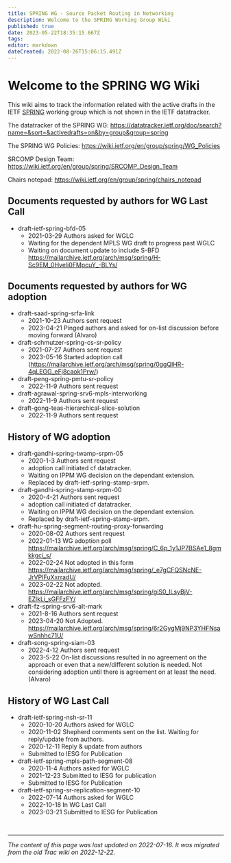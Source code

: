 ```yaml
---
title: SPRING WG - Source Packet Routing in Networking
description: Welcome to the SPRING Working Group Wiki
published: true
date: 2023-05-22T18:35:15.667Z
tags: 
editor: markdown
dateCreated: 2022-08-26T15:06:15.491Z
---
```


# Welcome to the SPRING WG Wiki

This wiki aims to track the information related with the active drafts in the IETF [SPRING](https://datatracker.ietf.org/group/spring/) working group which is not shown in the IETF datatracker. 

The datatracker of the SPRING WG:
https://datatracker.ietf.org/doc/search?name=&sort=&activedrafts=on&by=group&group=spring

The SPRING WG Policies:
https://wiki.ietf.org/en/group/spring/WG_Policies

SRCOMP Design Team:
https://wiki.ietf.org/en/group/spring/SRCOMP_Design_Team

Chairs notepad: https://wiki.ietf.org/en/group/spring/chairs_notepad

## Documents requested by authors for WG Last Call
* draft-ietf-spring-bfd-05
   * 2021-03-29 Authors asked for WGLC
   * Waiting for the dependent MPLS WG draft to progress past WGLC
   * Waiting on document update to include S-BFD https://mailarchive.ietf.org/arch/msg/spring/H-Sc9EM_0Hveli0FMpcuY_-BLYs/


## Documents requested by authors for WG adoption
* draft-saad-spring-srfa-link
   * 2021-10-23 Authors sent request
   * 2023-04-21 Pinged authors and asked for on-list discussion before moving forward (Alvaro)
* draft-schmutzer-spring-cs-sr-policy
   * 2021-07-27 Authors sent request
   * 2023-05-16 Started adoption call (https://mailarchive.ietf.org/arch/msg/spring/0ggQlHR-4qLEGG_eFj8caok1Prw/)
* draft-peng-spring-pmtu-sr-policy
   * 2022-11-9 Authors sent request
* draft-agrawal-spring-srv6-mpls-interworking
   * 2022-11-9 Authors sent request     
* draft-gong-teas-hierarchical-slice-solution
   * 2022-11-9 Authors sent request    
   
## History of WG adoption
* draft-gandhi-spring-twamp-srpm-05
   * 2020-1-3 Authors sent request
   * adoption call initiated cf datatracker.
   * Waiting on IPPM WG decision on the dependant extension.
   * Replaced by draft-ietf-spring-stamp-srpm.
* draft-gandhi-spring-stamp-srpm-00
   * 2020-4-21 Authors sent request
   * adoption call initiated cf datatracker.
   * Waiting on IPPM WG decision on the dependant extension.
   * Replaced by draft-ietf-spring-stamp-srpm.
* draft-hu-spring-segment-routing-proxy-forwarding
   * 2020-08-02 Authors sent request
   * 2022-01-13 WG adoption poll https://mailarchive.ietf.org/arch/msg/spring/C_6p_1y1JP7BSAe1_8gmkkgci_s/
   * 2022-02-24 Not adopted in this form https://mailarchive.ietf.org/arch/msg/spring/_e7gCFQSNcNE-JrVPIFuXxrradU/
   * 2023-02-22 Not adopted. https://mailarchive.ietf.org/arch/msg/spring/giS0_lLsyBjV-EZlkLi_sGFFzFY/   
 * draft-fz-spring-srv6-alt-mark
   * 2021-8-16 Authors sent request
   * 2023-04-20 Not Adopted.
https://mailarchive.ietf.org/arch/msg/spring/6r2GygMj9NP3YHFNsawSnhhc71U/
* draft-song-spring-siam-03
   * 2022-4-12 Authors sent request
   * 2023-5-22 On-list discussions resulted in no agreement on the approach or even that a new/different solution is needed.  Not considering adoption until there is agreement on at least the need. (Alvaro) 


## History of WG Last Call
* draft-ietf-spring-nsh-sr-11 
   * 2020-10-20 Authors asked for WGLC
   * 2020-11-02 Shepherd comments sent on the list. Waiting for reply/update from authors.
   * 2020-12-11 Reply & update from authors
   * Submitted to IESG for Publication
* draft-ietf-spring-mpls-path-segment-08 
   * 2020-11-4 Authors asked for WGLC
   * 2021-12-23 Submitted to IESG for publication
   * Submitted to IESG for Publication
* draft-ietf-spring-sr-replication-segment-10
   * 2022-07-14 Authors asked for WGLC
   * 2022-10-18 In WG Last Call
   * 2023-03-21 Submitted to IESG for Publication

&nbsp;

---

*The content of this page was last updated on 2022-07-16. It was migrated from the old Trac wiki on 2022-12-22.*